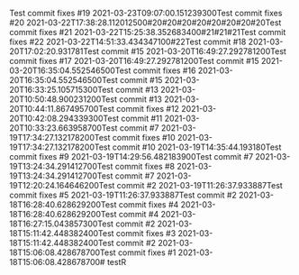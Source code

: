 Test commit fixes #19 2021-03-23T09:07:00.151239300Test commit fixes #20 2021-03-22T17:38:28.112012500#20#20#20#20#20#20#20#20Test commit fixes #21 2021-03-22T15:25:38.352683400#21#21#21Test commit fixes #22 2021-03-22T14:51:33.434347100#22Test commit #18 2021-03-20T17:02:20.931781Test commit #15 2021-03-20T16:49:27.292781200Test commit fixes #17 2021-03-20T16:49:27.292781200Test commit #15 2021-03-20T16:35:04.552546500Test commit fixes #16 2021-03-20T16:35:04.552546500Test commit #15 2021-03-20T16:33:25.105715300Test commit #13 2021-03-20T10:50:48.900231200Test commit #13 2021-03-20T10:44:11.867495700Test commit fixes #12 2021-03-20T10:42:08.294339300Test commit #11 2021-03-20T10:33:23.663958700Test commit #7 2021-03-19T17:34:27.132178200Test commit fixes #10 2021-03-19T17:34:27.132178200Test commit #10 2021-03-19T14:35:44.193180Test commit fixes #9 2021-03-19T14:29:56.482183900Test commit #7 2021-03-19T13:24:34.291412700Test commit fixes #8 2021-03-19T13:24:34.291412700Test commit #7 2021-03-19T12:20:24.164646200Test commit #2 2021-03-19T11:26:37.933887Test commit fixes #5 2021-03-19T11:26:37.933887Test commit #2 2021-03-18T16:28:40.628629200Test commit fixes #4 2021-03-18T16:28:40.628629200Test commit #4 2021-03-18T16:27:15.043857300Test commit #2 2021-03-18T15:11:42.448382400Test commit fixes #3 2021-03-18T15:11:42.448382400Test commit #2 2021-03-18T15:06:08.428678700Test commit fixes #1 2021-03-18T15:06:08.428678700# testR
